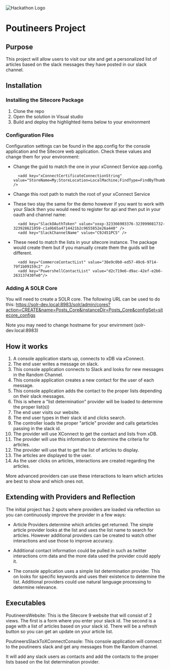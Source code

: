 ![Hackathon Logo](images/hackathon.png?raw=true "Hackathon Logo")

# Poutineers Project
## Purpose

This project will allow users to visit our site and get a personalized list of articles based on the slack messages they have posted in our slack channel.

## Installation

### Installing the Sitecore Package
1. Clone the repo
2. Open the solution in Visual studio 
3. Build and deploy the highlighted items below to your environment




### Configuration Files

Configuration settings can be found in the app.config for the console application and the Sitecore web application. Check these values and change them for your environment:

- Change the guid to match the one in your xConnect Service app.config.

        <add key="xConnectCertificateConnectionString" value="StoreName=My;StoreLocation=LocalMachine;FindType=FindByThumbprint;FindValue=3DE93B08A1C99FDC874B5A035EF02C66F3CB77E0" />

- Change this root path to match the root of your xConnect Service
        
<add key="xConnectRootUrl" value="https://xp0.xconnect" />

- These two stay the same for the demo however if you want to work with your Slack then you would need to register for api and then put in your oauth and channel name:

        <add key="SlackOAuthToken" value="xoxp-323366903376-323999081732-323928621059-c1a9b65a4714421b2c9655852e26a440" />
        <add key="SlackChannelName" value="C9J451PC5" />

- These need to match the lists in your sitecore instance.  The package would create them but if you manually create them the guids will be different.

        <add key="CommerceContactList" value="38e9c0b0-ed57-49c6-9714-79f1b09159c2" />
        <add key="PowershellContactList" value="d2c719e6-d9ac-42ef-e2b6-263137430fe0"/>
        
### Adding A SOLR Core
You will need to create a SOLR core. The following URL can be used to do this: https://solr-dev.local:8983/solr/admin/cores?action=CREATE&name=Posts_Core&instanceDir=Posts_Core&configSet=sitecore_configs

Note you may need to change hostname for your envirnment (solr-dev.local:8983) 

## How it works

1. A console application starts up, connects to xDB via xConnect.
2. The end user writes a message on slack.
3. This console application connects to Slack and looks for new messages in the Random Channel.
4. This console application creates a new contact for the user of each message.
5. This console application adds the contact to the proper lists depending on their slack messages.
6. This is where a "list determination" provider will be loaded to determine the proper list(s))
7. The end user visits our website.
8. The end user types in their slack id and clicks search.
9. The controller loads the proper "article" provider and calls getarticles passing in the slack id.
10. The provider will use XConnect to get the contact and lists from xDB. 
11. The provider will use this information to determine the criteria for articles.
12. The provider will use that to get the list of articles to display.
13. The articles are displayed to the user.
14. As the user clicks on articles, interactions are created regarding the articles. 

More advanced providers can use these interactions to learn which articles are best to show and which ones not.

## Extending with Providers and Reflection

The initial project has 2 spots where providers are loaded via reflection so you can continuously improve the provider in a few ways:

- Article Providers determine which articles get returned. The simple article provider looks at the list and uses the list name to search for articles.  However additional providers can be created to watch other interactions and use those to improve accuracy. 

- Additional contact information could be pulled in such as twitter interactions crm data and the more data used the provider could apply it.

- The console application uses a simple list determination provider. This on looks for specific keywords and uses their existence to determine the list.  Additional providers could use natural language processing to determine relevance.

## Executables

PoutineersWebsite: This is the Sitecore 9 website that will consist of 2 views. The first is a form where you enter your slack id. The second is a page with a list of articles based on your slack id.  There will be a refresh button so you can get an update on your article list.

PoutineersSlackToXConnectConsole: This console application will connect to the poutineers slack and get any messages from the Random channel.

It will add any slack users as contacts and add the contacts to the proper lists based on the list determination provider.


